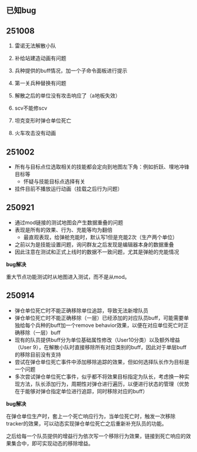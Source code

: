 ## 已知bug

## 251008

1. 雷诺无法解散小队
2. 补给站建造动画有问题
3. 兵种提供的buff情况，加一个子命令面板进行提示
4. 第一关兵种替换有问题
5. 解散之后的单位没有攻击响应了（a地板失效）
6. scv不能修scv

7. 坦克变形时弹仓单位死亡
8. 火车攻击没有动画

## 251002

* 所有与目标点位选取相关的技能都会定向到地图左下角：例如折跃、埋地冲锋目标等
  * 怀疑与技能目标点选择有关
* 挂件目前不播放运行动画（挂载之后行为问题）

## 250921

* 通过mod链接的测试地图会产生数据重叠的问题
* 表现是所有的效果、行为、充能等均为翻倍
  * 最直观表现，给弹舱充能时，默认写1但是充能2次（生产两个单位）
* 之前以为是技能设置问题，询问群友之后发现是编辑器本身的数据重叠
* 因此注意在测试和正式上线时的数据不一致问题，尤其是弹舱的充能情况

**bug解决**

重大节点功能测试时从地图进入测试，而不是从mod。

## 250914

* 弹仓单位死亡时不能正确移除单位追踪，导致无法新增队员
* 弹仓单位死亡时不能正确移除（一层）已经添加的对应队员buff，可能需要单独给每个兵种的buff加一个remove behavior效果，以便在对应单位死亡时正确移除（一层）buff
* 现有的队员提供buff分为单位基础属性修改（User10分类）以及额外增益（User 9），在解散小队时直接移除所有对应类别的buff，因此对于单层buff的移除目前没有支持
* 尝试在弹仓单位死亡事件中添加移除追踪的效果，但如何选择队长作为目标是一个问题
* 多次尝试弹仓单位死亡事件，似乎都不将效果目标指定为队长，考虑换一种实现方法，队长添加行为，周期性对弹仓进行遍历，以便进行状态的管理（优势在于能够对弹仓指定单位进行追踪，同时移除对应的buff）

**bug解决**

在弹仓单位生产时，套上一个死亡响应行为，当单位死亡时，触发一次移除tracker的效果，可以动态实现弹仓单位死亡之后重新补充队员的功能。

之后给每一个队员提供的增益行为依次写一个移除行为效果，链接到死亡响应的效果集合中，即可实现动态的移除增益。